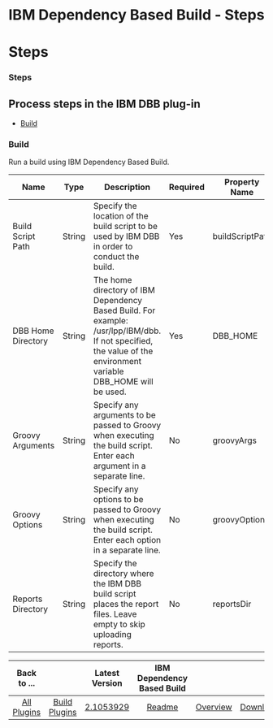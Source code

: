 
IBM Dependency Based Build - Steps
==================================

# Steps



### Steps




  


Process steps in the IBM DBB plug-in
------------------------------------


* [Build](#build)




### Build


Run a build using IBM Dependency Based Build.




| Name | Type | Description | Required | Property Name |
| --- | --- | --- | --- | --- |
| Build Script Path | String | Specify the location of the build script to be used by IBM DBB in order to conduct the build. | Yes | buildScriptPath |
| DBB Home Directory | String | The home directory of IBM Dependency Based Build. For example: /usr/lpp/IBM/dbb. If not specified, the value of the environment variable DBB\_HOME will be used. | Yes | DBB\_HOME |
| Groovy Arguments | String | Specify any arguments to be passed to Groovy when executing the build script. Enter each argument in a separate line. | No | groovyArgs |
| Groovy Options | String | Specify any options to be passed to Groovy when executing the build script. Enter each option in a separate line. | No | groovyOptions |
| Reports Directory | String | Specify the directory where the IBM DBB build script places the report files. Leave empty to skip uploading reports. | No | reportsDir |







|Back to ...||Latest Version|IBM Dependency Based Build |||
| :---: | :---: | :---: | :---: | :---: | :---: |
|[All Plugins](../../index.md)|[Build Plugins](../README.md)|[2.1053929](https://raw.githubusercontent.com/UrbanCode/IBM-UCB-PLUGINS/main/files/ibm-dbb/ibm-dbb-2.1053929.zip)|[Readme](README.md)|[Overview](overview.md)|[Downloads](downloads.md)|
